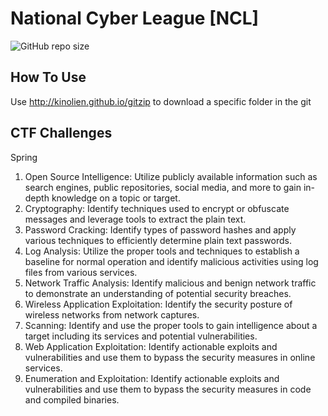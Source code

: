 # National Cyber League [NCL]
![GitHub repo size](https://img.shields.io/github/repo-size/MarKyehus/NCL)
## How To Use
Use http://kinolien.github.io/gitzip to download a specific folder in the git

## CTF Challenges 
Spring
1. Open Source Intelligence: Utilize publicly available information such as search engines, public repositories, social media, and more to gain in-depth knowledge on a topic or target.
2. Cryptography: Identify techniques used to encrypt or obfuscate messages and leverage tools to extract the plain text.
3. Password Cracking: Identify types of password hashes and apply various techniques to efficiently determine plain text passwords.
4. Log Analysis: Utilize the proper tools and techniques to establish a baseline for normal operation and identify malicious activities using log files from various services.
5. Network Traffic Analysis: Identify malicious and benign network traffic to demonstrate an understanding of potential security breaches.
6. Wireless Application Exploitation: Identify the security posture of wireless networks from network captures.  
7. Scanning: Identify and use the proper tools to gain intelligence about a target including its services and potential vulnerabilities.
8. Web Application Exploitation: Identify actionable exploits and vulnerabilities and use them to bypass the security measures in online services.
9. Enumeration and Exploitation: Identify actionable exploits and vulnerabilities and use them to bypass the security measures in code and compiled binaries.
